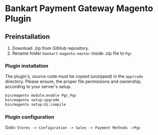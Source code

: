 # Bankart Payment Gateway Magento Plugin

## Preinstallation

1. Download .zip from GitHub repository.
1. Rename folder `bankart-magento-master` inside .zip file to `Pgc` 


### Plugin installation

The plugin's, source code must be copied (unzipped) in the `app/code` directory.
Please ensure, the proper file permissions and ownership, according to your
server's setup.

```bash
bin/magento module:enable Pgc_Pgc
bin/magento setup:upgrade
bin/magento setup:di:compile
```

### Plugin configuration

Goto: `Stores -> Configuration -> Sales -> Payment Methods ->Pgc`

